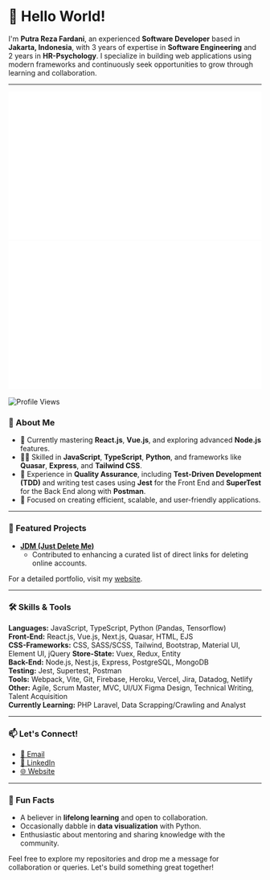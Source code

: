 # 👋 Hello World!

I'm **Putra Reza Fardani**, an experienced **Software Developer** based in **Jakarta, Indonesia**, with 3 years of expertise in **Software Engineering** and 2 years in **HR-Psychology**. I specialize in building web applications using modern frameworks and continuously seek opportunities to grow through learning and collaboration.

---

<a href="https://github.com/drfrostongithub/github-stats">
<img src="https://github.com/drfrostongithub/github-stats/blob/master/generated/overview.svg#gh-dark-mode-only" />
<img src="https://github.com/drfrostongithub/github-stats/blob/master/generated/languages.svg#gh-dark-mode-only" />
</a>

![Profile Views](https://komarev.com/ghpvc/?username=drfrostongithub)


### 📄 About Me

- 🌱 Currently mastering **React.js**, **Vue.js**, and exploring advanced **Node.js** features.
- 👨‍💻 Skilled in **JavaScript**, **TypeScript**, **Python**, and frameworks like **Quasar**, **Express**, and **Tailwind CSS**.
- 🧪 Experience in **Quality Assurance**, including **Test-Driven Development (TDD)** and writing test cases using **Jest** 
  for the Front End and **SuperTest** for the Back End along with **Postman**.
- 🎯 Focused on creating efficient, scalable, and user-friendly applications.

---

### 📃 Featured Projects

- **[JDM (Just Delete Me)](https://github.com/jdm-contrib/jdm/pulls?q=is%3Apr+is%3Aclosed+author%3Adrfrostongithub)**
  - Contributed to enhancing a curated list of direct links for deleting online accounts.

For a detailed portfolio, visit my [website](https://frost-works.netlify.app/).

---

### 🛠️ Skills & Tools

**Languages:** JavaScript, TypeScript, Python (Pandas, Tensorflow)  
**Front-End:** React.js, Vue.js, Next.js, Quasar, HTML, EJS  
**CSS-Frameworks:** CSS, SASS/SCSS, Tailwind, Bootstrap, Material UI, Element UI, jQuery
**Store-State:** Vuex, Redux, Entity  
**Back-End:** Node.js, Nest.js, Express, PostgreSQL, MongoDB  
**Testing:** Jest, Supertest, Postman  
**Tools:** Webpack, Vite, Git, Firebase, Heroku, Vercel, Jira, Datadog, Netlify  
**Other:** Agile, Scrum Master, MVC, UI/UX Figma Design, Technical Writing, Talent Acquisition  
**Currently Learning:** PHP Laravel, Data Scrapping/Crawling and Analyst


---

### 📫 Let's Connect!

- [📧 Email](mailto:business.putrarezafardani@gmail.com)
- [💼 LinkedIn](https://www.linkedin.com/in/putra-reza-f-3b226253/)
- [🌐 Website](https://frost-works.netlify.app/)

---

### 🚀 Fun Facts

- A believer in **lifelong learning** and open to collaboration.  
- Occasionally dabble in **data visualization** with Python.  
- Enthusiastic about mentoring and sharing knowledge with the community.  

Feel free to explore my repositories and drop me a message for collaboration or queries. Let's build something great together!
